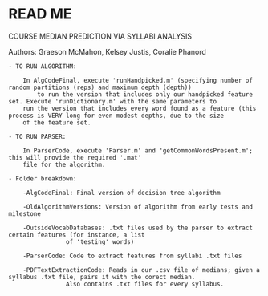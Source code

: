 # READ ME 

COURSE MEDIAN PREDICTION VIA SYLLABI ANALYSIS

Authors: Graeson McMahon, Kelsey Justis, Coralie Phanord
   
	- TO RUN ALGORITHM:

		In AlgCodeFinal, execute 'runHandpicked.m' (specifying number of random partitions (reps) and maximum depth (depth))
	        to run the version that includes only our handpicked feature set. Execute 'runDictionary.m' with the same parameters to
		run the version that includes every word found as a feature (this process is VERY long for even modest depths, due to the size
		of the feature set. 

    - TO RUN PARSER:
    
        In ParserCode, execute 'Parser.m' and 'getCommonWordsPresent.m'; this will provide the required '.mat'
        file for the algorithm.

	- Folder breakdown:

		-AlgCodeFinal: Final version of decision tree algorithm

		-OldAlgorithmVersions: Version of algorithm from early tests and milestone
		
		-OutsideVocabDatabases: .txt files used by the parser to extract certain features (for instance, a list
					of 'testing' words)

		-ParserCode: Code to extract features from syllabi .txt files

		-PDFTextExtractionCode: Reads in our .csv file of medians; given a syllabus .txt file, pairs it with the corect median. 
					Also contains .txt files for every syllabus.



